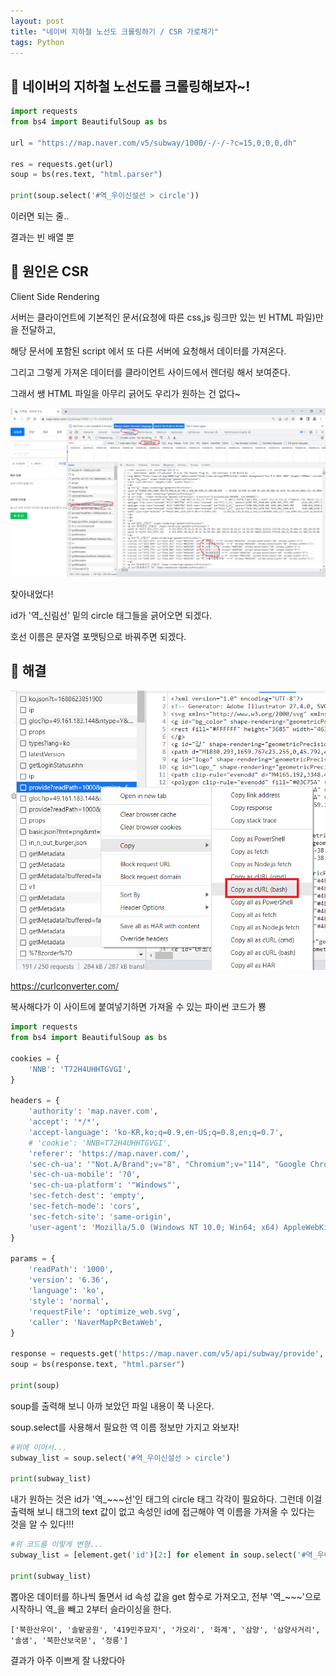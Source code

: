 ```yaml
---
layout: post
title: "네이버 지하철 노선도 크롤링하기 / CSR 가로채기"
tags: Python
---
```


## 🚉 네이버의 지하철 노선도를 크롤링해보자~!

```py
import requests
from bs4 import BeautifulSoup as bs

url = "https://map.naver.com/v5/subway/1000/-/-/-?c=15,0,0,0,dh"

res = requests.get(url)
soup = bs(res.text, "html.parser")

print(soup.select('#역_우이신설선 > circle'))
```

이러면 되는 줄..

결과는 빈 배열 뿐

## 🚉 원인은 CSR

Client Side Rendering

서버는 클라이언트에 기본적인 문서(요청에 따른 css,js 링크만 있는 빈 HTML 파일)만을 전달하고, 

해당 문서에 포함된 script 에서 또 다른 서버에 요청해서 데이터를 가져온다. 

그리고 그렇게 가져온 데이터를 클라이언트 사이드에서 렌더링 해서 보여준다.

그래서 쌩 HTML 파일을 아무리 긁어도 우리가 원하는 건 없다~

<img src='/attachment/2023/07/09/Network.PNG'>

찾아내었다!

id가 '역_신림선' 밑의 circle 태그들을 긁어오면 되겠다.

호선 이름은 문자열 포맷팅으로 바꿔주면 되겠다.

## 🚉 해결

<img src='/attachment/2023/07/09/cURL.PNG'>

<https://curlconverter.com/>

복사해다가 이 사이트에 붙여넣기하면 가져올 수 있는 파이썬 코드가 뿅

```py
import requests
from bs4 import BeautifulSoup as bs

cookies = {
    'NNB': 'T72H4UHHTGVGI',
}

headers = {
    'authority': 'map.naver.com',
    'accept': '*/*',
    'accept-language': 'ko-KR,ko;q=0.9,en-US;q=0.8,en;q=0.7',
    # 'cookie': 'NNB=T72H4UHHTGVGI',
    'referer': 'https://map.naver.com/',
    'sec-ch-ua': '"Not.A/Brand";v="8", "Chromium";v="114", "Google Chrome";v="114"',
    'sec-ch-ua-mobile': '?0',
    'sec-ch-ua-platform': '"Windows"',
    'sec-fetch-dest': 'empty',
    'sec-fetch-mode': 'cors',
    'sec-fetch-site': 'same-origin',
    'user-agent': 'Mozilla/5.0 (Windows NT 10.0; Win64; x64) AppleWebKit/537.36 (KHTML, like Gecko) Chrome/114.0.0.0 Safari/537.36',
}

params = {
    'readPath': '1000',
    'version': '6.36',
    'language': 'ko',
    'style': 'normal',
    'requestFile': 'optimize_web.svg',
    'caller': 'NaverMapPcBetaWeb',
}

response = requests.get('https://map.naver.com/v5/api/subway/provide', params=params, cookies=cookies, headers=headers)
soup = bs(response.text, "html.parser")

print(soup)
```

soup를 출력해 보니 아까 보았던 파일 내용이 쭉 나온다.

soup.select를 사용해서 필요한 역 이름 정보만 가지고 와보자!

```py
#위에 이어서...
subway_list = soup.select('#역_우이신설선 > circle')

print(subway_list)
```

내가 원하는 것은 id가 '역_~~~선'인 태그의 circle 태그 각각이 필요하다. 그런데 이걸 출력해 보니 태그의 text 값이 없고 속성인 id에 접근해야 역 이름을 가져올 수 있다는 것을 알 수 있다!!!

```py
#위 코드를 이렇게 변형...
subway_list = [element.get('id')[2:] for element in soup.select('#역_우이신설선 > circle')]

print(subway_list)
```

뽑아온 데이터를 하나씩 돌면서 id 속성 값을 get 함수로 가져오고, 전부 '역_~~~'으로 시작하니 역_을 빼고 2부터 슬라이싱을 한다.

```
['북한산우이', '솔밭공원', '419민주묘지', '가오리', '화계', '삼양', '삼양사거리', '솔샘', '북한산보국문', '정릉']
```

결과가 아주 이쁘게 잘 나왔다아